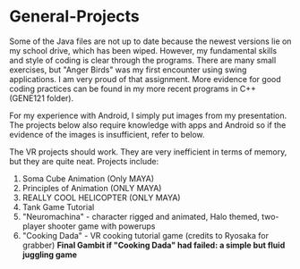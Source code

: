 # General-Projects

Some of the Java files are not up to date because the newest versions lie on my school drive, which has been wiped.
However, my fundamental skills and style of coding is clear through the programs. There are many small exercises, but "Anger Birds" was my first encounter using swing applications. I am very proud of that assignment. More evidence for good coding practices can be found in my more recent programs in C++ (GENE121 folder).

For my experience with Android, I simply put images from my presentation. The projects below also require knowledge with apps and Android so if the evidence of the images is insufficient, refer to below.

The VR projects should work. They are very inefficient in terms of memory, but they are quite neat. Projects include: 
1) Soma Cube Animation (Only MAYA)
2) Principles of Animation (ONLY MAYA)
3) REALLY COOL HELICOPTER (ONLY MAYA)
4) Tank Game Tutorial
5) "Neuromachina" - character rigged and animated, Halo themed, two-player shooter game with powerups
6) "Cooking Dada" - VR cooking tutorial game (credits to Ryosaka for grabber)
**Final Gambit if "Cooking Dada" had failed: a simple but fluid juggling game**
